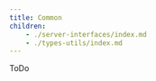 ```yaml
---
title: Common
children:
    - ./server-interfaces/index.md
    - ./types-utils/index.md
---
```


ToDo
